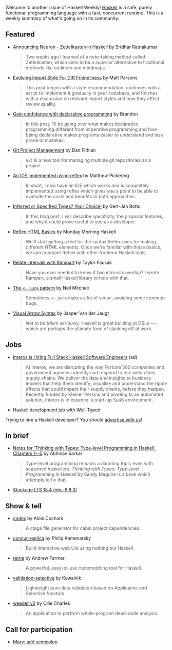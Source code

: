 Welcome to another issue of Haskell Weekly!
[Haskell](https://www.haskell.org) is a safe, purely functional programming language with a fast, concurrent runtime.
This is a weekly summary of what's going on in its community.

## Featured

- [Announcing Neuron - Zettelkasten in Haskell](https://www.srid.ca/2010101.html) by Sridhar Ratnakumar
  > Two weeks ago I learned of a note-taking method called Zettelkasten, which aims to be a superior alternative to traditional methods like outliners and mindmaps.

- [Evolving Import Style For Diff Friendliness](https://www.parsonsmatt.org/2020/03/17/gradual_import_style_improvements.html) by Matt Parsons
  > This post begins with a style recommendation, continues with a script to implement it gradually in your codebase, and finishes with a discussion on relevant import styles and how they affect review quality.

- [Gain confidence with declarative programming](https://cswithbaddrawings.wordpress.com/2020/03/13/gain-confidence-with-declarative-programming/) by Brandon
  > In this post, I'll be going over what makes declarative programming different from imperative programming and how being declarative makes programs easier to understand and less prone to mistakes.

- [Git Project Management](https://dfithian.github.io/2020/03/09/git-project-management.html) by Dan Fithian
  > `hit` is a new tool for managing multiple git repositories as a project.

- [An IDE implemented using reflex](https://mpickering.github.io/posts/2020-03-16-ghcide-reflex.html) by Matthew Pickering
  > In short, I now have an IDE which works and is completely implemented using reflex which gives you a point to be able to evaluate the costs and benefits to both approaches.

- [Inferred or Specified Types? Your Choice!](https://www.tweag.io/posts/2020-03-12-expl-spec.html) by Gert-Jan Bottu
  > In this blog post, I will describe specificity, the proposal features, and why it could prove useful to you as a developer.

- [Reflex HTML Basics](https://mmhaskell.com/blog/2020/3/2/reflex-html-basics) by Monday Morning Haskell
  > We'll start getting a feel for the syntax Reflex uses for making different HTML elements. Once we're familiar with these basics, we can compare Reflex with other frontend Haskell tools.

- [Relate intervals with Rampart](https://taylor.fausak.me/2020/03/13/relate-intervals-with-rampart/) by Taylor Fausak
  > Have you ever needed to know if two intervals overlap? I wrote Rampart, a small Haskell library to help with that.

- [The `<- pure` pattern](https://neilmitchell.blogspot.com/2020/03/the-pure-pattern.html) by Neil Mitchell
  > Sometimes `<- pure` makes a lot of sense, avoiding some common bugs.

- [Visual Arrow Syntax](https://jaspervdj.be/posts/2020-03-12-visual-arrow-syntax.html) by Jasper Van der Jeugt
  > _Not to be taken seriously._ Haskell is great building at DSLs --- which are perhaps the ultimate form of slacking off at work.

## Jobs

- [Interos is Hiring Full Stack Haskell Software Engineers](https://www.interos.ai/careers/#haskell-software-engineer-ii) (ad)
  > At Interos, we are disrupting the way Fortune 500 companies and government agencies identify and respond to risk within their supply chains. We deliver the data and insights to business leaders that help them identify, visualize and understand the ripple effects that could impact their supply chains, before they happen. Recently funded by Kleiner Perkins and pivoting to an automated solution, Interos is in essence, a start-up SaaS environment.

- [Haskell development job with Well-Typed](https://well-typed.com/blog/2020/03/haskell-development-job-with-well-typed/)

Trying to hire a Haskell developer?
You should [advertise with us](https://haskellweekly.news/advertising.html)!

## In brief

- [Notes for 'Thinking with Types: Type-level Programming in Haskell', Chapters 1--5](https://abhinavsarkar.net/posts/twt-notes-1/) by Abhinav Sarkar
  > Type-level programming remains a daunting topic even with seasoned haskellers. _Thinking with Types: Type-level Programming in Haskell_ by Sandy Maguire is a book which attempts to fix that.

- [Stackage LTS 15.4 (ghc-8.8.3)](https://www.stackage.org/lts-15.4)

## Show & tell

- [codex](https://hackage.haskell.org/package/codex-0.6.0.0) by Alois Cochard
  > A ctags file generator for cabal project dependencies.

- [concur-replica](https://github.com/pkamenarsky/concur-replica/tree/d282c20eeabcab4ef265f44622f784d8c50ab1f4) by Philip Kamenarsky
  > Build interactive web UIs using nothing but Haskell.

- [retrie](https://hackage.haskell.org/package/retrie-0.1.0.0) by Andrew Farmer
  > A powerful, easy-to-use codemodding tool for Haskell.

- [validation-selective](https://hackage.haskell.org/package/validation-selective-0.0.0.0) by Kowainik
  > Lighweight pure data validation based on Applicative and Selective functors.

- [weeder v2](https://hackage.haskell.org/package/weeder-2.0.0) by Ollie Charles
  > An application to perform whole-program dead-code analysis.

## Call for participation

-   [Mary: add semicolon](https://github.com/msp-strath/Mary/issues/21)
